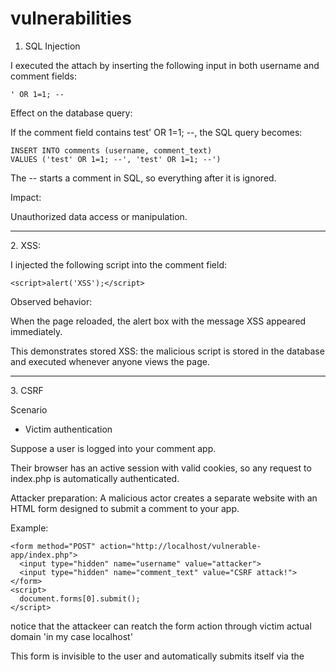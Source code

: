 # vulnerabilities

1. SQL Injection

I executed the attach by inserting the following input in both username and comment fields:

```
' OR 1=1; --
```

Effect on the database query:

If the comment field contains test' OR 1=1; --, the SQL query becomes:

```
INSERT INTO comments (username, comment_text)
VALUES ('test' OR 1=1; --', 'test' OR 1=1; --')
```

The -- starts a comment in SQL, so everything after it is ignored.

Impact:

Unauthorized data access or manipulation.

<hr>
2. XSS:

I injected the following script into the comment field:

```
<script>alert('XSS');</script>
```

Observed behavior:

When the page reloaded, the alert box with the message XSS appeared immediately.

This demonstrates stored XSS: the malicious script is stored in the database and executed whenever anyone views the page.

<hr>
3. CSRF

Scenario

- Victim authentication

Suppose a user is logged into your comment app.

Their browser has an active session with valid cookies, so any request to index.php is automatically authenticated.

Attacker preparation: A malicious actor creates a separate website with an HTML form designed to submit a comment to your app.

Example:

```
<form method="POST" action="http://localhost/vulnerable-app/index.php">
  <input type="hidden" name="username" value="attacker">
  <input type="hidden" name="comment_text" value="CSRF attack!">
</form>
<script>
  document.forms[0].submit();
</script>
```

notice that the attackeer can reatch the form action through victim actual domain 'in my case localhost'

This form is invisible to the user and automatically submits itself via the <script>.

Execution of the attack

The victim visits the attacker’s website while still logged into your comment app.

The browser automatically includes the session cookies when submitting the form to your app.

The malicious POST request adds a comment to the database without the victim’s knowledge or consent.

Impact

Unauthorized actions are performed in the victim’s context.

Data integrity is compromised — comments or other operations can be submitted as the victim.

Users may be tricked into performing destructive actions on their own account or in your app.

<hr>

